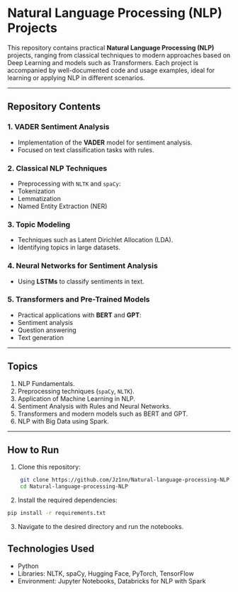 # Natural Language Processing (NLP) Projects

This repository contains practical **Natural Language Processing (NLP)** projects, ranging from classical techniques to modern approaches based on Deep Learning and models such as Transformers. Each project is accompanied by well-documented code and usage examples, ideal for learning or applying NLP in different scenarios.

---
## **Repository Contents**

### **1. VADER Sentiment Analysis**
- Implementation of the **VADER** model for sentiment analysis.
- Focused on text classification tasks with rules.

### **2. Classical NLP Techniques**
- Preprocessing with `NLTK` and `spaCy`:
- Tokenization
- Lemmatization
- Named Entity Extraction (NER)

### **3. Topic Modeling**
- Techniques such as Latent Dirichlet Allocation (LDA).
- Identifying topics in large datasets.

### **4. Neural Networks for Sentiment Analysis**
- Using **LSTMs** to classify sentiments in text.

### **5. Transformers and Pre-Trained Models**
- Practical applications with **BERT** and **GPT**:
- Sentiment analysis
- Question answering
- Text generation

---

## **Topics**

1. NLP Fundamentals.
2. Preprocessing techniques (`spaCy`, `NLTK`).
3. Application of Machine Learning in NLP.
4. Sentiment Analysis with Rules and Neural Networks.
5. Transformers and modern models such as BERT and GPT.
6. NLP with Big Data using Spark.

---

## **How ​​to Run**

1. Clone this repository:
```bash
    git clone https://github.com/Jz1nn/Natural-language-processing-NLP.git
    cd Natural-language-processing-NLP
```
2. Install the required dependencies:
```bash 
pip install -r requirements.txt
```

3. Navigate to the desired directory and run the notebooks.

## **Technologies Used**
- Python
- Libraries: NLTK, spaCy, Hugging Face, PyTorch, TensorFlow
- Environment: Jupyter Notebooks, Databricks for NLP with Spark